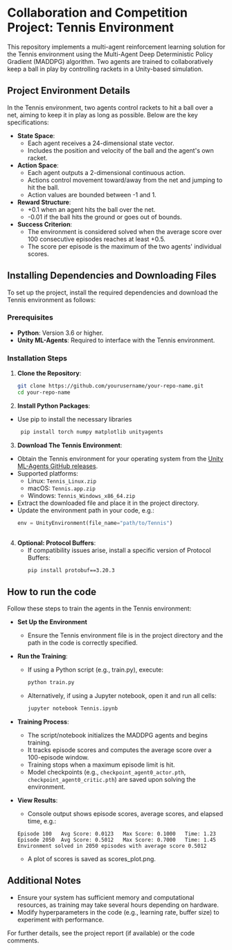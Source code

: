 # Collaboration and Competition Project: Tennis Environment

This repository implements a multi-agent reinforcement learning solution for the Tennis environment using the Multi-Agent Deep Deterministic Policy Gradient (MADDPG) algorithm. Two agents are trained to collaboratively keep a ball in play by controlling rackets in a Unity-based simulation.

## Project Environment Details

In the Tennis environment, two agents control rackets to hit a ball over a net, aiming to keep it in play as long as possible. Below are the key specifications:

- **State Space**: 
  - Each agent receives a 24-dimensional state vector.
  - Includes the position and velocity of the ball and the agent's own racket.
- **Action Space**: 
  - Each agent outputs a 2-dimensional continuous action.
  - Actions control movement toward/away from the net and jumping to hit the ball.
  - Action values are bounded between -1 and 1.
- **Reward Structure**: 
  - +0.1 when an agent hits the ball over the net.
  - -0.01 if the ball hits the ground or goes out of bounds.
- **Success Criterion**: 
  - The environment is considered solved when the average score over 100 consecutive episodes reaches at least +0.5.
  - The score per episode is the maximum of the two agents' individual scores.

## Installing Dependencies and Downloading Files

To set up the project, install the required dependencies and download the Tennis environment as follows:

### Prerequisites

- **Python**: Version 3.6 or higher.
- **Unity ML-Agents**: Required to interface with the Tennis environment.

### Installation Steps

1. **Clone the Repository**:
   ```bash
   git clone https://github.com/yourusername/your-repo-name.git
   cd your-repo-name
   
2. **Install Python Packages**:
  - Use pip to install the necessary libraries
    ```bash
     pip install torch numpy matplotlib unityagents
    
3. **Download The Tennis Environment**:
  - Obtain the Tennis environment for your operating system from the [Unity ML-Agents GitHub releases](https://github.com/Unity-Technologies/ml-agents/releases).
  - Supported platforms:
    - Linux: `Tennis_Linux.zip`
    - macOS: `Tennis.app.zip`
    - Windows: `Tennis_Windows_x86_64.zip`
  - Extract the downloaded file and place it in the project directory.
  - Update the environment path in your code, e.g.:
    ```python
    env = UnityEnvironment(file_name="path/to/Tennis")
  
4. **Optional: Protocol Buffers**:
   - If compatibility issues arise, install a specific version of Protocol Buffers:
     ```bash
     pip install protobuf==3.20.3

## How to run the code

Follow these steps to train the agents in the Tennis environment:

- **Set Up the Environment**
  - Ensure the Tennis environment file is in the project directory and the path in the code is correctly specified.
- **Run the Training**:
  - If using a Python script (e.g., train.py), execute:
    ```bash
    python train.py

  - Alternatively, if using a Jupyter notebook, open it and run all cells:
    ```bash
    jupyter notebook Tennis.ipynb

- **Training Process**:
  - The script/notebook initializes the MADDPG agents and begins training.
  - It tracks episode scores and computes the average score over a 100-episode window.
  - Training stops when a maximum episode limit is hit.
  - Model checkpoints (e.g., `checkpoint_agent0_actor.pth`, `checkpoint_agent0_critic.pth`) are saved upon solving the environment.

- **View Results**:
  - Console output shows episode scores, average scores, and elapsed time, e.g.:
  ```
  Episode 100	Avg Score: 0.0123	Max Score: 0.1000	Time: 1.23
  Episode 2050	Avg Score: 0.5012	Max Score: 0.7000	Time: 1.45
  Environment solved in 2050 episodes with average score 0.5012
  ```

  - A plot of scores is saved as scores_plot.png.

## Additional Notes
- Ensure your system has sufficient memory and computational resources, as training may take several hours depending on hardware.
- Modify hyperparameters in the code (e.g., learning rate, buffer size) to experiment with performance.

For further details, see the project report (if available) or the code comments.


   
